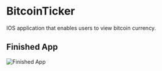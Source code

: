 # BitcoinTicker
IOS application that enables users to view bitcoin currency.


## Finished App
![Finished App](http://i.giphy.com/l0HlQGzz2MQCKIBI4.gif)


